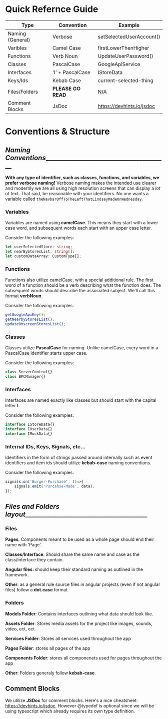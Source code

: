 # Quick Refernce Guide
|Type|Convention|Example|
|---|---|---|
|Naming (General)|Verbose|setSelectedUserAccount()|
|Varibles|Camel Case|firstLowerThenHigher|
|Functions|Verb Noun| UpdateUserPassword() |
|Classes|PascalCase|GoogleApiService|
|Interfaces|'I' + PascalCase|IStoreData|
|Keys/Ids|Kebab Case|current-selected-thing|
|Files/Folders|**PLEASE GO READ**|N/A|
|Comment Blocks|JsDoc|https://devhints.io/jsdoc|

# Conventions & Structure

## _Naming Conventions________________________________________
**With any type of identifier, such as classes, functions, and variables, we prefer verbose naming!**
 Verbose naming makes the intended use clearer and modernly we are all using high resolution screens that can display a *lot* of text. That said, be reasonable with your identifiers. No one wants a variable called `theNavbarOffToTheLeftThatLindseyMadeOnWednesday`.

### Variables
Variables are named using **camelCase**. This means they start with a lower case word, and subsequent words each start with an upper case letter.

Consider the following examples:

```ts
let userSelectedStore: string;
let nearByStoresList: string[];
let customDataArray: CustomType[];
```

### Functions
Functions also utilize camelCase, with a special additional rule. The first word of a function should be a verb describing what the function does. The subsequent words should describe the associated subject. We'll call this format **verbNoun**.

Consider the following examples:

```js
getGoogleApiKey();
getNearbyStoresList();
updateOnscreenStoresList();
```

### Classes
Classes utilize **PascalCase** for naming. Unlike camelCase, every word in a PascalCase identifier starts upper case.

Consider the following examples:

```ts
class ServerControl{}
class BPCManager{}
```

### Interfaces
Interfaces are named exactly like classes but should start with the capital letter **I**.

Consider the following examples:

```js
interface IStoreData{}
interface IUserData{}
interface IMockData{}
```

### Internal IDs, Keys, Signals, etc...
Identifiers in the form of strings passed around internally such as event identifiers and item ids should utilize **kebab-case** naming conventions.

Consider the following examples:

```js
signals.on('Burger-Purchase', ()=>{
    signals.emit('Purcahse-Made', data);
});
```

## _Files and Folders layout________________________________________

### Files
**Pages**:
Components meant to be used as a whole page should end their name with 'Page'.

**Classes/Interface**:
 Should share the same name and case as the class/interface they contain.

**Angular files**:
 should keep their standard naming as outlined in the framework.

**Other**:
 as a general rule source files in angular projects (even if not angular files) follow a **dot.case** format.

### Folders
**Models Folder**: Contains interfaces outlining what data should look like.

**Assets Folder**: Stores media assets for the project like images, sounds, video, ect, ect

**Services Folder**: Stores all services used throughout the app

**Pages Folder**: stores all pages of the app

**Components Folder**: stores all componenets used for pages throughout the app

**Other**: Folders generaly follow **kebab-case**.

## Comment Blocks
We utilize **JSDoc** for comment blocks. Here's a nice cheatsheet: https://devhints.io/jsdoc. However @typedef is optional since we will be using typescript which already requires its own type definition.
